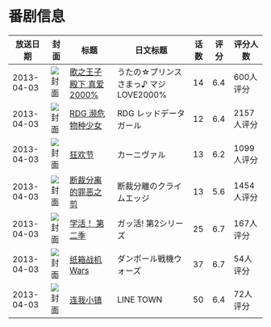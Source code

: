# 番剧信息

|放送日期|封面|标题|日文标题|话数|评分|评分人数|
|---|---|---|---|---|---|---|
|2013-04-03|![封面](https://lain.bgm.tv/pic/cover/c/d8/0c/31416_cCQIE.jpg)|[歌之王子殿下 真爱2000%](https://bangumi.tv/subject/31416)|うたの☆プリンスさまっ♪ マジLOVE2000%|14|6.4|600人评分|
|2013-04-03|![封面](https://lain.bgm.tv/pic/cover/c/f2/fa/46728_E2s1U.jpg)|[RDG 濒危物种少女](https://bangumi.tv/subject/46728)|RDG レッドデータガール|12|6.4|2157人评分|
|2013-04-03|![封面](https://lain.bgm.tv/pic/cover/c/2e/49/52485_9FOO9.jpg)|[狂欢节](https://bangumi.tv/subject/52485)|カーニヴァル|13|6.2|1099人评分|
|2013-04-03|![封面](https://lain.bgm.tv/pic/cover/c/81/4a/54705_g0zBb.jpg)|[断裁分离的罪恶之剪](https://bangumi.tv/subject/54705)|断裁分離のクライムエッジ|13|5.6|1454人评分|
|2013-04-03|![封面](https://lain.bgm.tv/pic/cover/c/98/85/61222_ZglcX.jpg)|[学活！ 第二季](https://bangumi.tv/subject/61222)|ガッ活! 第2シリーズ|25|6.7|167人评分|
|2013-04-03|![封面](https://lain.bgm.tv/pic/cover/c/55/bc/66405_j7Mr3.jpg)|[纸箱战机Wars](https://bangumi.tv/subject/66405)|ダンボール戦機ウォーズ|37|6.7|54人评分|
|2013-04-03|![封面](https://lain.bgm.tv/pic/cover/c/ca/5e/69253_RBkQp.jpg)|[连我小镇](https://bangumi.tv/subject/69253)|LINE TOWN|50|6.4|72人评分|
